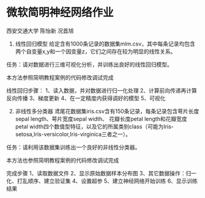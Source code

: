 # 微软简明神经网络作业
西安交通大学 陈怡新 况首旭

1. 线性回归模型
给定含有1000条记录的数据集mlm.csv，其中每条记录均包含两个自变量x,y和一个因变量z，它们之间存在较为明显的线性关系。

任务：请对数据进行三维可视化分析，并训练出良好的线性回归模型。

本方法参照简明教程案例的代码修改调试完成

线性回归步骤：
1、读入数据，并对数据进行归一化处理
2、计算前向传递再计算反向传播
3、梯度更新
4、在一定精度内获得调好的模型
5、可视化


2. 非线性多分类器
鸢尾花数据集iris.csv含有150条记录，每条记录包含萼片长度sepal length、萼片宽度sepal width、 花瓣长度petal length和花瓣宽度petal width四个数值型特征，以及它的所属类别class（可能为Iris-setosa,Iris-versicolor,Iris-virginica三者之一）。

任务：请利用该数据集训练出一个良好的非线性分类器。

本方法也参照简明教程案例的代码修改调试完成

完成步骤
1、读取数据文件
2、显示原始数据样本分布图
3、其它数据操作：归一化、打乱顺序、建立验证集
4、设置超参
5、建立神经网络开始训练
6、显示训练结果

